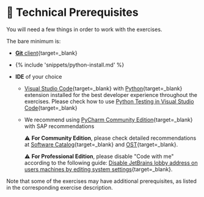 # 🧰 Technical Prerequisites

You will need a few things in order to work with the exercises.

The bare minimum is:

- [**Git** client](https://git-scm.com/book/en/v2/Getting-Started-Installing-Git){target=_blank}

- {% include 'snippets/python-install.md' %}

- **IDE** of your choice
    - [Visual Studio Code](https://code.visualstudio.com/){target=_blank} with [Python](https://marketplace.visualstudio.com/items?itemName=ms-python.python){target=_blank} extension installed for the best developer experience throughout the exercises. Please check how to use [Python Testing in Visual Studio Code](https://code.visualstudio.com/docs/python/testing){target=_blank}
    - We recommend using [PyCharm Community Edition](https://www.jetbrains.com/pycharm/){target=_blank} with SAP recommendations

        ⚠️ **For Community Edition**, please check detailed recommendations at [Software Catalog](https://software-catalog.bss.net.sap/esd/Items/Details?PackageId=4777){target=_blank} and [OST](https://open-source.tools.sap.corp/PyCharm){target=_blank}.
        
        
        ⚠️ **For Professional Edition**, please disable "Code with me" according to the following guide: [Disable JetBrains lobby address on users machines by editing system settings](https://www.jetbrains.com/help/cwm/configure-the-url-server.html#lobby_server){target=_blank}.

Note that some of the exercises may have additional prerequisites, as listed in the corresponding exercise description.
